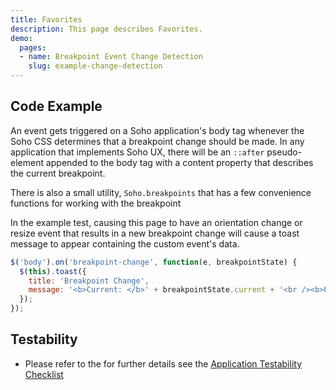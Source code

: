 ```yaml
---
title: Favorites
description: This page describes Favorites.
demo:
  pages:
  - name: Breakpoint Event Change Detection
    slug: example-change-detection
---
```


## Code Example

An event gets triggered on a Soho application's body tag whenever the Soho CSS determines that a breakpoint change should be made.  In any application that implements Soho UX, there will be an `::after` pseudo-element appended to the body tag with a content property that describes the current breakpoint.

There is also a small utility, `Soho.breakpoints` that has a few convenience functions for working with the breakpoint

In the example test, causing this page to have an orientation change or resize event that results in a new breakpoint change will cause a toast message to appear containing the custom event's data.

```javascript
$('body').on('breakpoint-change', function(e, breakpointState) {
  $(this).toast({
    title: 'Breakpoint Change',
    message: '<b>Current: </b>' + breakpointState.current + '<br /><b>Previous: </b>' + breakpointState.previous
  });
});

```

## Testability

- Please refer to the for further details see the [Application Testability Checklist](https://design.infor.com/resources/application-testability-checklist)
